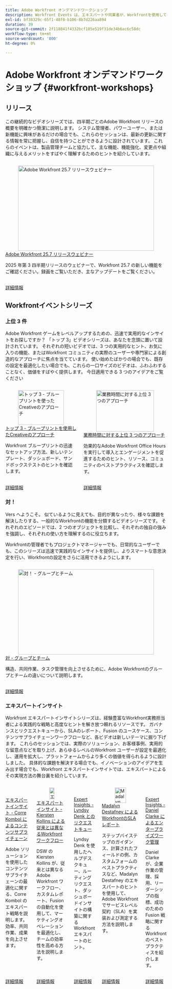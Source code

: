 ```yaml
---
title: Adobe Workfront オンデマンドワークショップ
description: Workfront Events は、エキスパートや同業者が、Workfrontを使用して自社で行われている作業を強化する方法に関する考えやアイデアを共有するビデオライブラリです。
exl-id: bf38329c-65f1-48f0-b106-8b7d226aa894
duration: 39
source-git-commit: 2f118841f4332bcf105e519f31de34b6ac6c58dc
workflow-type: tm+mt
source-wordcount: '800'
ht-degree: 0%

---
```


# Adobe Workfront オンデマンドワークショップ {#workfront-workshops}

## リリース

この継続的なビデオシリーズでは、四半期ごとのAdobe Workfront リリースの概要を明確かつ簡潔に説明します。 システム管理者、パワーユーザー、または新機能に興味があるだけの場合でも、これらのセッションは、最新の更新に関する情報を常に把握し、自信を持つことができるように設計されています。 これらのイベントは、製品管理チームと協力して、主な機能、機能強化、変更点や組織に与えるメリットをすばやく理解するためのヒントを紹介しています。

<!-- CARDS

* releases/25-7-release-webinar.md

-->
<!-- START CARDS HTML - DO NOT MODIFY BY HAND -->
<div class="columns">
    <div class="column is-half-tablet is-half-desktop is-one-third-widescreen" aria-label="Adobe Workfront 25.7 release webinar">
        <div class="card" style="height: 100%; display: flex; flex-direction: column; height: 100%;">
            <div class="card-image">
                <figure class="image x-is-16by9">
                    <a href="releases/25-7-release-webinar.md" title="Adobe Workfront 25.7 リリースウェビナー" target="_blank" rel="referrer">
                        <img class="is-bordered-r-small" src="https://video.tv.adobe.com/v/3464843/?format=jpeg&nocache=1755644848870" alt="Adobe Workfront 25.7 リリースウェビナー"
                             style="width: 100%; aspect-ratio: 16 / 9; object-fit: cover; overflow: hidden; display: block; margin: auto;">
                    </a>
                </figure>
            </div>
            <div class="card-content is-padded-small" style="display: flex; flex-direction: column; flex-grow: 1; justify-content: space-between;">
                <div class="top-card-content">
                    <p class="headline is-size-6 has-text-weight-bold">
                        <a href="releases/25-7-release-webinar.md" target="_blank" rel="referrer" title="Adobe Workfront 25.7 リリースウェビナー">Adobe Workfront 25.7 リリースウェビナー </a>
                    </p>
                    <p class="is-size-6">2025 年第 3 四半期リリースのウェビナーで、Workfront 25.7 の新しい機能をご確認ください。録画をご覧いただき、主なアップデートをご覧ください。</p>
                </div>
                <a href="releases/25-7-release-webinar.md" target="_blank" rel="referrer" class="spectrum-Button spectrum-Button--outline spectrum-Button--primary spectrum-Button--sizeM" style="align-self: flex-start; margin-top: 1rem;">
                    <span class="spectrum-Button-label has-no-wrap has-text-weight-bold"> 詳細情報 </span>
                </a>
            </div>
        </div>
    </div>
</div>
<!-- END CARDS HTML - DO NOT MODIFY BY HAND -->

<!--
## Featured Events

Explore the latest from your Adobe Workfront community through our curated selection of featured events. Each month, we host free live sessions covering a variety of topics to help you get the most out of Workfront. Missed a live event? No problem! Catch up with on-demand recordings that showcase customer stories, proven best practices, and valuable lessons learned. Want to connect in real time? Join upcoming live events to ask questions, share insights, and collaborate with peers. Visit the Experience League Events page regularly to see what’s coming up next!
-->

## Workfrontイベントシリーズ

### 上位 3 件

Adobe Workfront ゲームをレベルアップするための、迅速で実用的なインサイトをお探しですか？ 「トップ 3」ビデオシリーズは、あなたを念頭に置いて設計されています。 それぞれの短いビデオでは、3 つの実用的なヒント、お気に入りの機能、またはWorkfront コミュニティの実際のユーザーや専門家による創造的なアプローチに焦点を当てています。 使い始めたばかりの場合でも、既存の設定を最適化したい場合でも、これらの一口サイズのビデオは、ふわふわすることなく、価値をすばやく提供します。 今日適用できる 3 つのアイデアをご覧ください

<!-- CARDS

* top3/blueprints.md
* top3/office-hours.md

-->
<!-- START CARDS HTML - DO NOT MODIFY BY HAND -->
<div class="columns">
    <div class="column is-half-tablet is-half-desktop is-one-third-widescreen" aria-label="Top 3 – Creative Approaches with Blueprints">
        <div class="card" style="height: 100%; display: flex; flex-direction: column; height: 100%;">
            <div class="card-image">
                <figure class="image x-is-16by9">
                    <a href="top3/blueprints.md" title="トップ 3 - ブループリントを使ったCreativeのアプローチ" target="_blank" rel="referrer">
                        <img class="is-bordered-r-small" src="https://video.tv.adobe.com/v/3465271/?format=jpeg&nocache=1755644849276" alt="トップ 3 - ブループリントを使ったCreativeのアプローチ"
                             style="width: 100%; aspect-ratio: 16 / 9; object-fit: cover; overflow: hidden; display: block; margin: auto;">
                    </a>
                </figure>
            </div>
            <div class="card-content is-padded-small" style="display: flex; flex-direction: column; flex-grow: 1; justify-content: space-between;">
                <div class="top-card-content">
                    <p class="headline is-size-6 has-text-weight-bold">
                        <a href="top3/blueprints.md" target="_blank" rel="referrer" title="トップ 3 - ブループリントを使ったCreativeのアプローチ"> トップ 3 - ブループリントを使用したCreativeのアプローチ </a>
                    </p>
                    <p class="is-size-6">Workfront ブループリントの迅速なセットアップ方法、新しいテンプレート、ダッシュボード、サンドボックステストのヒントを確認します。</p>
                </div>
                <a href="top3/blueprints.md" target="_blank" rel="referrer" class="spectrum-Button spectrum-Button--outline spectrum-Button--primary spectrum-Button--sizeM" style="align-self: flex-start; margin-top: 1rem;">
                    <span class="spectrum-Button-label has-no-wrap has-text-weight-bold"> 詳細情報 </span>
                </a>
            </div>
        </div>
    </div>
    <div class="column is-half-tablet is-half-desktop is-one-third-widescreen" aria-label="Top 3 Approaches to Office Hours">
        <div class="card" style="height: 100%; display: flex; flex-direction: column; height: 100%;">
            <div class="card-image">
                <figure class="image x-is-16by9">
                    <a href="top3/office-hours.md" title="業務時間に対する上位 3 つのアプローチ" target="_blank" rel="referrer">
                        <img class="is-bordered-r-small" src="https://video.tv.adobe.com/v/3470053/?format=jpeg&nocache=1755644849259" alt="業務時間に対する上位 3 つのアプローチ"
                             style="width: 100%; aspect-ratio: 16 / 9; object-fit: cover; overflow: hidden; display: block; margin: auto;">
                    </a>
                </figure>
            </div>
            <div class="card-content is-padded-small" style="display: flex; flex-direction: column; flex-grow: 1; justify-content: space-between;">
                <div class="top-card-content">
                    <p class="headline is-size-6 has-text-weight-bold">
                        <a href="top3/office-hours.md" target="_blank" rel="referrer" title="業務時間に対する上位 3 つのアプローチ"> 業務時間に対する上位 3 つのアプローチ </a>
                    </p>
                    <p class="is-size-6">効果的なAdobe Workfront Office Hours を実行して導入とエンゲージメントを促進するためのヒント、リソース、コミュニティのベストプラクティスを確認します。</p>
                </div>
                <a href="top3/office-hours.md" target="_blank" rel="referrer" class="spectrum-Button spectrum-Button--outline spectrum-Button--primary spectrum-Button--sizeM" style="align-self: flex-start; margin-top: 1rem;">
                    <span class="spectrum-Button-label has-no-wrap has-text-weight-bold"> 詳細情報 </span>
                </a>
            </div>
        </div>
    </div>
</div>
<!-- END CARDS HTML - DO NOT MODIFY BY HAND -->

### 対！

Vers へようこそ。 似ているように見えても、目的が異なったり、様々な課題を解決したりする、一般的なWorkfrontの機能を分類するビデオシリーズです。 それぞれのエピソードでは、2 つのオブジェクトを比較し、それぞれの独自の強みを強調し、それぞれの使い方を理解するのに役立ちます。

Workfrontの管理者でもプロジェクトマネージャーでも、日常的なユーザーでも、このシリーズは迅速で実践的なインサイトを提供し、よりスマートな意思決定を行い、Workfrontの設定をさらに活用できるようにします。

<!-- CARDS

* versus/groups-vs-teams.md

-->
<!-- START CARDS HTML - DO NOT MODIFY BY HAND -->
<div class="columns">
    <div class="column is-half-tablet is-half-desktop is-one-third-widescreen" aria-label="Versus! – Groups vs. Teams">
        <div class="card" style="height: 100%; display: flex; flex-direction: column; height: 100%;">
            <div class="card-image">
                <figure class="image x-is-16by9">
                    <a href="versus/groups-vs-teams.md" title="対！ - グループとチーム" target="_blank" rel="referrer">
                        <img class="is-bordered-r-small" src="https://video.tv.adobe.com/v/3465273/?format=jpeg&nocache=1755644849574" alt="対！ - グループとチーム"
                             style="width: 100%; aspect-ratio: 16 / 9; object-fit: cover; overflow: hidden; display: block; margin: auto;">
                    </a>
                </figure>
            </div>
            <div class="card-content is-padded-small" style="display: flex; flex-direction: column; flex-grow: 1; justify-content: space-between;">
                <div class="top-card-content">
                    <p class="headline is-size-6 has-text-weight-bold">
                        <a href="versus/groups-vs-teams.md" target="_blank" rel="referrer" title="対！ - グループとチーム"> 対 - グループとチーム </a>
                    </p>
                    <p class="is-size-6">構造、共同作業、タスク管理を向上させるために、Adobe Workfrontのグループとチームの違いについて説明します。</p>
                </div>
                <a href="versus/groups-vs-teams.md" target="_blank" rel="referrer" class="spectrum-Button spectrum-Button--outline spectrum-Button--primary spectrum-Button--sizeM" style="align-self: flex-start; margin-top: 1rem;">
                    <span class="spectrum-Button-label has-no-wrap has-text-weight-bold"> 詳細情報 </span>
                </a>
            </div>
        </div>
    </div>
</div>
<!-- END CARDS HTML - DO NOT MODIFY BY HAND -->

### エキスパートインサイト

Workfront エキスパートインサイトシリーズは、経験豊富なWorkfront実務担当者による実践的な戦略と高度なヒントを解き放つ頼れるリソースです。 ガバナンスとリクエストキューから、SLAのレポート、Fusion のユースケース、コンテンツサプライチェーンワークフローなど、各ビデオは新しいテーマに掘り下げます。
これらのセッションでは、実際のソリューション、お客様事例、実用的な留意点などを取り上げ、あらゆるレベルのWorkfront ユーザーが設定を最適化し、運用を拡大し、プラットフォームからより多くの価値を得られるように設計しました。 具体的な課題を解決する場合でも、イノベーションのアイデアを生み出す場合でも、Workfront エキスパートインサイトでは、エキスパートによるその実現方法の舞台裏を紹介しています。

<!-- CARDS 

* expert-insights/content-supply-chain.md
* expert-insights/non-traditional-workfront-workflows.md
* expert-insights/request-queues.md
* expert-insights/sla-reporting.md
* expert-insights/enterprise-work-management.md

-->
<!-- START CARDS HTML - DO NOT MODIFY BY HAND -->
<div class="columns">
    <div class="column is-half-tablet is-half-desktop is-one-third-widescreen" aria-label="Expert Insights – Content Supply Chain with Corre Kombol">
        <div class="card" style="height: 100%; display: flex; flex-direction: column; height: 100%;">
            <div class="card-image">
                <figure class="image x-is-16by9">
                    <a href="expert-insights/content-supply-chain.md" title="エキスパートインサイト - Corre Kombol によるコンテンツサプライチェーン" target="_blank" rel="referrer">
                        <img class="is-bordered-r-small" src="https://video.tv.adobe.com/v/3469899/?format=jpeg&nocache=1755644850018" alt="エキスパートインサイト - Corre Kombol によるコンテンツサプライチェーン"
                             style="width: 100%; aspect-ratio: 16 / 9; object-fit: cover; overflow: hidden; display: block; margin: auto;">
                    </a>
                </figure>
            </div>
            <div class="card-content is-padded-small" style="display: flex; flex-direction: column; flex-grow: 1; justify-content: space-between;">
                <div class="top-card-content">
                    <p class="headline is-size-6 has-text-weight-bold">
                        <a href="expert-insights/content-supply-chain.md" target="_blank" rel="referrer" title="エキスパートインサイト - Corre Kombol によるコンテンツサプライチェーン"> エキスパートインサイト - Corre Kombol によるコンテンツサプライチェーン </a>
                    </p>
                    <p class="is-size-6">Adobe ソリューションを使用したコンテンツサプライチェーンの最適化に関する、Corre Kombol のエキスパート戦略を説明します。 効率、共同作業、成果を向上させます。</p>
                </div>
                <a href="expert-insights/content-supply-chain.md" target="_blank" rel="referrer" class="spectrum-Button spectrum-Button--outline spectrum-Button--primary spectrum-Button--sizeM" style="align-self: flex-start; margin-top: 1rem;">
                    <span class="spectrum-Button-label has-no-wrap has-text-weight-bold"> 詳細情報 </span>
                </a>
            </div>
        </div>
    </div>
    <div class="column is-half-tablet is-half-desktop is-one-third-widescreen" aria-label="Expert Insights - Non-Traditional Workfront Workflows with Kiersten Kollins">
        <div class="card" style="height: 100%; display: flex; flex-direction: column; height: 100%;">
            <div class="card-image">
                <figure class="image x-is-16by9">
                    <a href="expert-insights/non-traditional-workfront-workflows.md" title="エキスパートインサイト - Kiersten Kollins による非従来のWorkfront ワークフロー" target="_blank" rel="referrer">
                        <img class="is-bordered-r-small" src="https://video.tv.adobe.com/v/3469900/?format=jpeg&nocache=1755644850008" alt="エキスパートインサイト - Kiersten Kollins による非従来のWorkfront ワークフロー"
                             style="width: 100%; aspect-ratio: 16 / 9; object-fit: cover; overflow: hidden; display: block; margin: auto;">
                    </a>
                </figure>
            </div>
            <div class="card-content is-padded-small" style="display: flex; flex-direction: column; flex-grow: 1; justify-content: space-between;">
                <div class="top-card-content">
                    <p class="headline is-size-6 has-text-weight-bold">
                        <a href="expert-insights/non-traditional-workfront-workflows.md" target="_blank" rel="referrer" title="エキスパートインサイト - Kiersten Kollins による非従来のWorkfront ワークフロー"> エキスパートインサイト - Kiersten Kollins による従来とは異なるWorkfront ワークフロー </a>
                    </p>
                    <p class="is-size-6">DSW の Kiersten Kollins が、従来とは異なるAdobe Workfront ワークフロー、カスタムレポート、Fusion の自動化を使用して、マーケティングオペレーションを最適化し、チームの効率性を高める方法を説明します。</p>
                </div>
                <a href="expert-insights/non-traditional-workfront-workflows.md" target="_blank" rel="referrer" class="spectrum-Button spectrum-Button--outline spectrum-Button--primary spectrum-Button--sizeM" style="align-self: flex-start; margin-top: 1rem;">
                    <span class="spectrum-Button-label has-no-wrap has-text-weight-bold"> 詳細情報 </span>
                </a>
            </div>
        </div>
    </div>
    <div class="column is-half-tablet is-half-desktop is-one-third-widescreen" aria-label="Expert Insights - Request Queues with Lyndsy Denk">
        <div class="card" style="height: 100%; display: flex; flex-direction: column; height: 100%;">
            <div class="card-image">
                <figure class="image x-is-16by9">
                    <a href="expert-insights/request-queues.md" title="Expert Insights - Lyndsy Denk のリクエストキュー" target="_blank" rel="referrer">
                        <img class="is-bordered-r-small" src="https://video.tv.adobe.com/v/3465272/?format=jpeg&nocache=1755644850056" alt="Expert Insights - Lyndsy Denk のリクエストキュー"
                             style="width: 100%; aspect-ratio: 16 / 9; object-fit: cover; overflow: hidden; display: block; margin: auto;">
                    </a>
                </figure>
            </div>
            <div class="card-content is-padded-small" style="display: flex; flex-direction: column; flex-grow: 1; justify-content: space-between;">
                <div class="top-card-content">
                    <p class="headline is-size-6 has-text-weight-bold">
                        <a href="expert-insights/request-queues.md" target="_blank" rel="referrer" title="Expert Insights - Lyndsy Denk のリクエストキュー">Expert Insights - Lyndsy Denk とのリクエストキュー </a>
                    </p>
                    <p class="is-size-6">Lyndsy Denk を使用したヘルプデスクキュー、ルーティングリクエスト、ダッシュボードインサイトの構築に関するWorkfront エキスパートのヒント。</p>
                </div>
                <a href="expert-insights/request-queues.md" target="_blank" rel="referrer" class="spectrum-Button spectrum-Button--outline spectrum-Button--primary spectrum-Button--sizeM" style="align-self: flex-start; margin-top: 1rem;">
                    <span class="spectrum-Button-label has-no-wrap has-text-weight-bold"> 詳細情報 </span>
                </a>
            </div>
        </div>
    </div>
    <div class="column is-half-tablet is-half-desktop is-one-third-widescreen" aria-label="SLA Reporting in Workfront with Madalyn Destafney">
        <div class="card" style="height: 100%; display: flex; flex-direction: column; height: 100%;">
            <div class="card-image">
                <figure class="image x-is-16by9">
                    <a href="expert-insights/sla-reporting.md" title="Madalyn Destafney を使用したWorkfrontでのSLA レポート" target="_blank" rel="referrer">
                        <img class="is-bordered-r-small" src="https://video.tv.adobe.com/v/3469901/?format=jpeg&nocache=1755644850045" alt="Madalyn Destafney を使用したWorkfrontでのSLA レポート"
                             style="width: 100%; aspect-ratio: 16 / 9; object-fit: cover; overflow: hidden; display: block; margin: auto;">
                    </a>
                </figure>
            </div>
            <div class="card-content is-padded-small" style="display: flex; flex-direction: column; flex-grow: 1; justify-content: space-between;">
                <div class="top-card-content">
                    <p class="headline is-size-6 has-text-weight-bold">
                        <a href="expert-insights/sla-reporting.md" target="_blank" rel="referrer" title="Madalyn Destafney を使用したWorkfrontでのSLA レポート">Madalyn Destafney によるWorkfrontのSLA レポート </a>
                    </p>
                    <p class="is-size-6">ステップバイステップのガイダンス、計算されたフィールドの例、カスタムフォームのベストプラクティスなど、Madalyn Destafney のエキスパートのヒントを使用して、Adobe Workfrontでサービスレベル契約（SLA）を実装および測定する方法を説明します。</p>
                </div>
                <a href="expert-insights/sla-reporting.md" target="_blank" rel="referrer" class="spectrum-Button spectrum-Button--outline spectrum-Button--primary spectrum-Button--sizeM" style="align-self: flex-start; margin-top: 1rem;">
                    <span class="spectrum-Button-label has-no-wrap has-text-weight-bold"> 詳細情報 </span>
                </a>
            </div>
        </div>
    </div>
    <div class="column is-half-tablet is-half-desktop is-one-third-widescreen" aria-label="Expert Insights – Enterprise Work Management with Daniel Clarke">
        <div class="card" style="height: 100%; display: flex; flex-direction: column; height: 100%;">
            <div class="card-image">
                <figure class="image x-is-16by9">
                    <a href="expert-insights/enterprise-work-management.md" title="Expert Insights - Daniel Clarke によるエンタープライズワーク管理" target="_blank" rel="referrer">
                        <img class="is-bordered-r-small" src="https://video.tv.adobe.com/v/3469898/?format=jpeg&nocache=1755644850032" alt="Expert Insights - Daniel Clarke によるエンタープライズワーク管理"
                             style="width: 100%; aspect-ratio: 16 / 9; object-fit: cover; overflow: hidden; display: block; margin: auto;">
                    </a>
                </figure>
            </div>
            <div class="card-content is-padded-small" style="display: flex; flex-direction: column; flex-grow: 1; justify-content: space-between;">
                <div class="top-card-content">
                    <p class="headline is-size-6 has-text-weight-bold">
                        <a href="expert-insights/enterprise-work-management.md" target="_blank" rel="referrer" title="Expert Insights - Daniel Clarke によるエンタープライズワーク管理">Expert Insights - Daniel Clarke によるエンタープライズワーク管理 </a>
                    </p>
                    <p class="is-size-6">Daniel Clarke が、企業作業の管理、採用、リーダーシップの指標、成功のための Fusion 戦略に関するWorkfrontのベストプラクティスを紹介します。</p>
                </div>
                <a href="expert-insights/enterprise-work-management.md" target="_blank" rel="referrer" class="spectrum-Button spectrum-Button--outline spectrum-Button--primary spectrum-Button--sizeM" style="align-self: flex-start; margin-top: 1rem;">
                    <span class="spectrum-Button-label has-no-wrap has-text-weight-bold"> 詳細情報 </span>
                </a>
            </div>
        </div>
    </div>
</div>
<!-- END CARDS HTML - DO NOT MODIFY BY HAND -->
